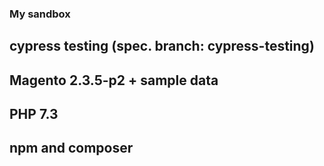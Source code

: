 ### My sandbox

## cypress testing (spec. branch: cypress-testing)

## Magento 2.3.5-p2 + sample data

## PHP 7.3

## npm and composer

